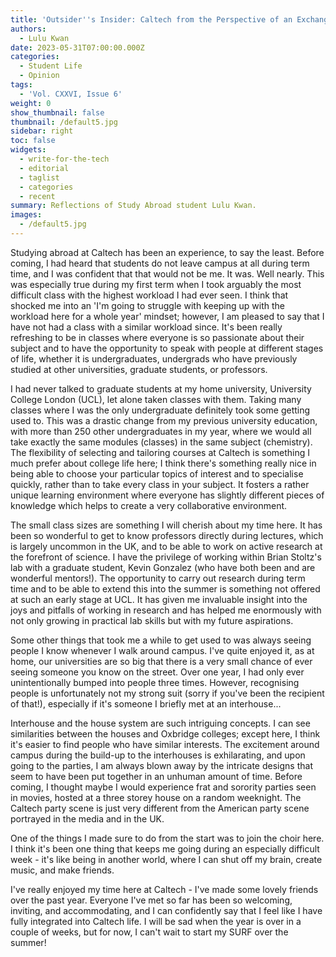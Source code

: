 ```yaml
---
title: 'Outsider''s Insider: Caltech from the Perspective of an Exchange Student'
authors:
  - Lulu Kwan
date: 2023-05-31T07:00:00.000Z
categories:
  - Student Life
  - Opinion
tags:
  - 'Vol. CXXVI, Issue 6'
weight: 0
show_thumbnail: false
thumbnail: /default5.jpg
sidebar: right
toc: false
widgets:
  - write-for-the-tech
  - editorial
  - taglist
  - categories
  - recent
summary: Reflections of Study Abroad student Lulu Kwan.
images:
  - /default5.jpg
---
```


Studying abroad at Caltech has been an experience, to say the least. Before coming, I had heard that students do not leave campus at all during term time, and I was confident that that would not be me. It was. Well nearly. This was especially true during my first term when I took arguably the most difficult class with the highest workload I had ever seen. I think that shocked me into an 'I'm going to struggle with keeping up with the workload here for a whole year' mindset; however, I am pleased to say that I have not had a class with a similar workload since. It's been really refreshing to be in classes where everyone is so passionate about their subject and to have the opportunity to speak with people at different stages of life, whether it is undergraduates, undergrads who have previously studied at other universities, graduate students, or professors.

I had never talked to graduate students at my home university, University College London (UCL), let alone taken classes with them. Taking many classes where I was the only undergraduate definitely took some getting used to. This was a drastic change from my previous university education, with more than 250 other undergraduates in my year, where we would all take exactly the same modules (classes) in the same subject (chemistry). The flexibility of selecting and tailoring courses at Caltech is something I much prefer about college life here; I think there's something really nice in being able to choose your particular topics of interest and to specialise quickly, rather than to take every class in your subject. It fosters a rather unique learning environment where everyone has slightly different pieces of knowledge which helps to create a very collaborative environment.

The small class sizes are something I will cherish about my time here. It has been so wonderful to get to know professors directly during lectures, which is largely uncommon in the UK, and to be able to work on active research at the forefront of science. I have the privilege of working within Brian Stoltz's lab with a graduate student, Kevin Gonzalez (who have both been and are wonderful mentors!). The opportunity to carry out research during term time and to be able to extend this into the summer is something not offered at such an early stage at UCL. It has given me invaluable insight into the joys and pitfalls of working in research and has helped me enormously with not only growing in practical lab skills but with my future aspirations. 

Some other things that took me a while to get used to was always seeing people I know whenever I walk around campus. I've quite enjoyed it, as at home, our universities are so big that there is a very small chance of ever seeing someone you know on the street. Over one year, I had only ever unintentionally bumped into people three times. However, recognising people is unfortunately not my strong suit (sorry if you've been the recipient of that!), especially if it's someone I briefly met at an interhouse...

Interhouse and the house system are such intriguing concepts. I can see similarities between the houses and Oxbridge colleges; except here, I think it's easier to find people who have similar interests. The excitement around campus during the build-up to the interhouses is exhilarating, and upon going to the parties, I am always blown away by the intricate designs that seem to have been put together in an unhuman amount of time. Before coming, I thought maybe I would experience frat and sorority parties seen in movies, hosted at a three storey house on a random weeknight. The Caltech party scene is just very different from the American party scene portrayed in the media and in the UK.  

One of the things I made sure to do from the start was to join the choir here. I think it's been one thing that keeps me going during an especially difficult week - it's like being in another world, where I can shut off my brain, create music, and make friends.

I've really enjoyed my time here at Caltech - I've made some lovely friends over the past year. Everyone I've met so far has been so welcoming, inviting, and accommodating, and I can confidently say that I feel like I have fully integrated into Caltech life. I will be sad when the year is over in a couple of weeks, but for now, I can't wait to start my SURF over the summer! 
